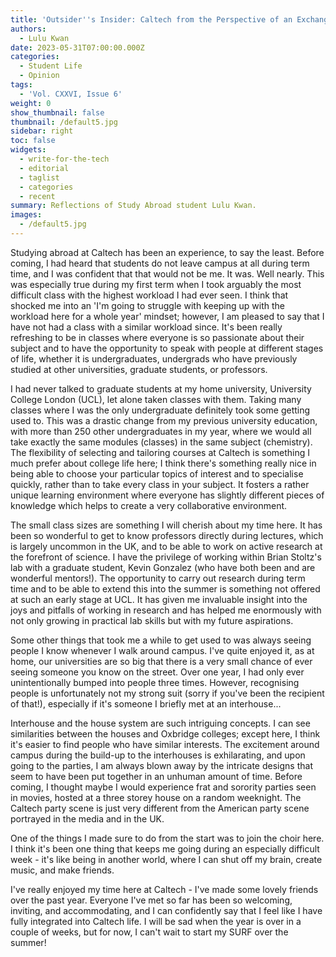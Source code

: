 ```yaml
---
title: 'Outsider''s Insider: Caltech from the Perspective of an Exchange Student'
authors:
  - Lulu Kwan
date: 2023-05-31T07:00:00.000Z
categories:
  - Student Life
  - Opinion
tags:
  - 'Vol. CXXVI, Issue 6'
weight: 0
show_thumbnail: false
thumbnail: /default5.jpg
sidebar: right
toc: false
widgets:
  - write-for-the-tech
  - editorial
  - taglist
  - categories
  - recent
summary: Reflections of Study Abroad student Lulu Kwan.
images:
  - /default5.jpg
---
```


Studying abroad at Caltech has been an experience, to say the least. Before coming, I had heard that students do not leave campus at all during term time, and I was confident that that would not be me. It was. Well nearly. This was especially true during my first term when I took arguably the most difficult class with the highest workload I had ever seen. I think that shocked me into an 'I'm going to struggle with keeping up with the workload here for a whole year' mindset; however, I am pleased to say that I have not had a class with a similar workload since. It's been really refreshing to be in classes where everyone is so passionate about their subject and to have the opportunity to speak with people at different stages of life, whether it is undergraduates, undergrads who have previously studied at other universities, graduate students, or professors.

I had never talked to graduate students at my home university, University College London (UCL), let alone taken classes with them. Taking many classes where I was the only undergraduate definitely took some getting used to. This was a drastic change from my previous university education, with more than 250 other undergraduates in my year, where we would all take exactly the same modules (classes) in the same subject (chemistry). The flexibility of selecting and tailoring courses at Caltech is something I much prefer about college life here; I think there's something really nice in being able to choose your particular topics of interest and to specialise quickly, rather than to take every class in your subject. It fosters a rather unique learning environment where everyone has slightly different pieces of knowledge which helps to create a very collaborative environment.

The small class sizes are something I will cherish about my time here. It has been so wonderful to get to know professors directly during lectures, which is largely uncommon in the UK, and to be able to work on active research at the forefront of science. I have the privilege of working within Brian Stoltz's lab with a graduate student, Kevin Gonzalez (who have both been and are wonderful mentors!). The opportunity to carry out research during term time and to be able to extend this into the summer is something not offered at such an early stage at UCL. It has given me invaluable insight into the joys and pitfalls of working in research and has helped me enormously with not only growing in practical lab skills but with my future aspirations. 

Some other things that took me a while to get used to was always seeing people I know whenever I walk around campus. I've quite enjoyed it, as at home, our universities are so big that there is a very small chance of ever seeing someone you know on the street. Over one year, I had only ever unintentionally bumped into people three times. However, recognising people is unfortunately not my strong suit (sorry if you've been the recipient of that!), especially if it's someone I briefly met at an interhouse...

Interhouse and the house system are such intriguing concepts. I can see similarities between the houses and Oxbridge colleges; except here, I think it's easier to find people who have similar interests. The excitement around campus during the build-up to the interhouses is exhilarating, and upon going to the parties, I am always blown away by the intricate designs that seem to have been put together in an unhuman amount of time. Before coming, I thought maybe I would experience frat and sorority parties seen in movies, hosted at a three storey house on a random weeknight. The Caltech party scene is just very different from the American party scene portrayed in the media and in the UK.  

One of the things I made sure to do from the start was to join the choir here. I think it's been one thing that keeps me going during an especially difficult week - it's like being in another world, where I can shut off my brain, create music, and make friends.

I've really enjoyed my time here at Caltech - I've made some lovely friends over the past year. Everyone I've met so far has been so welcoming, inviting, and accommodating, and I can confidently say that I feel like I have fully integrated into Caltech life. I will be sad when the year is over in a couple of weeks, but for now, I can't wait to start my SURF over the summer! 
